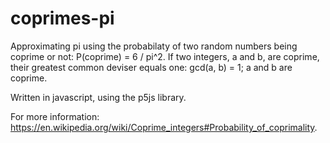 # coprimes-pi

Approximating pi using the probabilaty of two random numbers being
coprime or not: P(coprime) = 6 / pi^2.
If two integers, a and b, are coprime, their greatest common deviser
equals one: gcd(a, b) = 1; a and b are coprime.

Written in javascript, using the p5js library.

For more information: https://en.wikipedia.org/wiki/Coprime_integers#Probability_of_coprimality.
